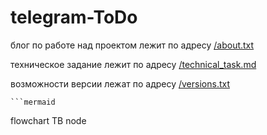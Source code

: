 # telegram-ToDo
блог по работе над проектом лежит по адресу <a href="https://github.com/KizurovAS/telegram-ToDo/blob/master/about.txt">/about.txt</a>
<p>
техническое задание лежит по адресу <a href="https://github.com/KizurovAS/telegram-ToDo/blob/master/technical_task.md">/technical_task.md</a>
<p>
возможности версии лежат по адресу <a href="https://github.com/KizurovAS/telegram-ToDo/blob/master/versions.txt">/versions.txt</a>
<p>

	```mermaid
flowchart TB
	node
```
